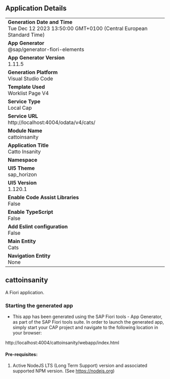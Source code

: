 ## Application Details
|               |
| ------------- |
|**Generation Date and Time**<br>Tue Dec 12 2023 13:50:00 GMT+0100 (Central European Standard Time)|
|**App Generator**<br>@sap/generator-fiori-elements|
|**App Generator Version**<br>1.11.5|
|**Generation Platform**<br>Visual Studio Code|
|**Template Used**<br>Worklist Page V4|
|**Service Type**<br>Local Cap|
|**Service URL**<br>http://localhost:4004/odata/v4/cats/
|**Module Name**<br>cattoinsanity|
|**Application Title**<br>Catto Insanity|
|**Namespace**<br>|
|**UI5 Theme**<br>sap_horizon|
|**UI5 Version**<br>1.120.1|
|**Enable Code Assist Libraries**<br>False|
|**Enable TypeScript**<br>False|
|**Add Eslint configuration**<br>False|
|**Main Entity**<br>Cats|
|**Navigation Entity**<br>None|

## cattoinsanity

A Fiori application.

### Starting the generated app

-   This app has been generated using the SAP Fiori tools - App Generator, as part of the SAP Fiori tools suite.  In order to launch the generated app, simply start your CAP project and navigate to the following location in your browser:

http://localhost:4004/cattoinsanity/webapp/index.html

#### Pre-requisites:

1. Active NodeJS LTS (Long Term Support) version and associated supported NPM version.  (See https://nodejs.org)


